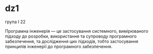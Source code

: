 # dz1
група І 22 

Програмна інженерія — це застосування системного, вимірюваного підходу до розробки, використання та супроводу програмного забезпечення, та дослідження цих підходів, тобто застосування принципів інженерії до програмного забезпечення.
